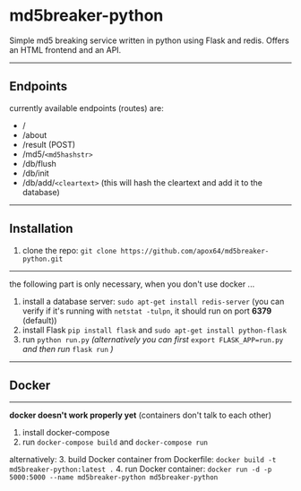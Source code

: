 # md5breaker-python
Simple md5 breaking service written in python using Flask and redis. Offers an HTML frontend and an API.

---

## Endpoints
currently available endpoints (routes) are:
  * /
  * /about
  * /result (POST)
  * /md5/`<md5hashstr>`
  * /db/flush
  * /db/init
  * /db/add/`<cleartext>` (this will hash the cleartext and add it to the database)

---

## Installation

1. clone the repo: `git clone https://github.com/apox64/md5breaker-python.git`
---
the following part is only necessary, when you don't use docker ...

1. install a database server: `sudo apt-get install redis-server` (you can verify if it's running with `netstat -tulpn`, it should run on port **6379** (default))
2. install Flask `pip install flask` and `sudo apt-get install python-flask`
3. run `python run.py` *(alternatively you can first* `export FLASK_APP=run.py` *and then run* `flask run` *)*
---

## Docker

---
**docker doesn't work properly yet** (containers don't talk to each other)

1. install docker-compose
2. run `docker-compose build` and `docker-compose run`

alternatively:
3. build Docker container from Dockerfile:
`docker build -t md5breaker-python:latest .`
4. run Docker container:
`docker run -d -p 5000:5000 --name md5breaker-python md5breaker-python`
